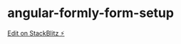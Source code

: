 # angular-formly-form-setup

[Edit on StackBlitz ⚡️](https://stackblitz.com/edit/stackblitz-starters-4rmvrj)